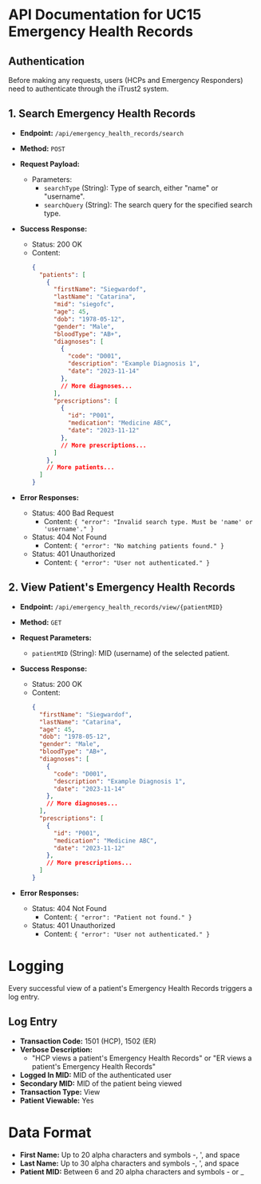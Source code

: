 # API Documentation for UC15 Emergency Health Records

## Authentication

Before making any requests, users (HCPs and Emergency Responders) need to authenticate through the iTrust2 system.

## 1. Search Emergency Health Records

- **Endpoint:** `/api/emergency_health_records/search`
- **Method:** `POST`
- **Request Payload:**
  - Parameters:
    - `searchType` (String): Type of search, either "name" or "username".
    - `searchQuery` (String): The search query for the specified search type.

- **Success Response:**
  - Status: 200 OK
  - Content:
    ```json
    {
      "patients": [
        {
          "firstName": "Siegwardof",
          "lastName": "Catarina",
          "mid": "siegofc",
          "age": 45,
          "dob": "1978-05-12",
          "gender": "Male",
          "bloodType": "AB+",
          "diagnoses": [
            {
              "code": "D001",
              "description": "Example Diagnosis 1",
              "date": "2023-11-14"
            },
            // More diagnoses...
          ],
          "prescriptions": [
            {
              "id": "P001",
              "medication": "Medicine ABC",
              "date": "2023-11-12"
            },
            // More prescriptions...
          ]
        },
        // More patients...
      ]
    }
    ```

- **Error Responses:**
  - Status: 400 Bad Request
    - Content: `{ "error": "Invalid search type. Must be 'name' or 'username'." }`
  - Status: 404 Not Found
    - Content: `{ "error": "No matching patients found." }`
  - Status: 401 Unauthorized
    - Content: `{ "error": "User not authenticated." }`

## 2. View Patient's Emergency Health Records

- **Endpoint:** `/api/emergency_health_records/view/{patientMID}`
- **Method:** `GET`
- **Request Parameters:**
  - `patientMID` (String): MID (username) of the selected patient.

- **Success Response:**
  - Status: 200 OK
  - Content:
    ```json
    {
      "firstName": "Siegwardof",
      "lastName": "Catarina",
      "age": 45,
      "dob": "1978-05-12",
      "gender": "Male",
      "bloodType": "AB+",
      "diagnoses": [
        {
          "code": "D001",
          "description": "Example Diagnosis 1",
          "date": "2023-11-14"
        },
        // More diagnoses...
      ],
      "prescriptions": [
        {
          "id": "P001",
          "medication": "Medicine ABC",
          "date": "2023-11-12"
        },
        // More prescriptions...
      ]
    }
    ```

- **Error Responses:**
  - Status: 404 Not Found
    - Content: `{ "error": "Patient not found." }`
  - Status: 401 Unauthorized
    - Content: `{ "error": "User not authenticated." }`

# Logging

Every successful view of a patient's Emergency Health Records triggers a log entry.

## Log Entry

- **Transaction Code:** 1501 (HCP), 1502 (ER)
- **Verbose Description:**
  - "HCP views a patient's Emergency Health Records" or "ER views a patient's Emergency Health Records"
- **Logged In MID:** MID of the authenticated user
- **Secondary MID:** MID of the patient being viewed
- **Transaction Type:** View
- **Patient Viewable:** Yes

# Data Format

- **First Name:** Up to 20 alpha characters and symbols -, ', and space
- **Last Name:** Up to 30 alpha characters and symbols -, ', and space
- **Patient MID:** Between 6 and 20 alpha characters and symbols - or _
